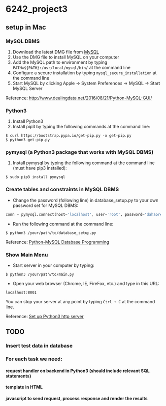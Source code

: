 # 6242_project3
## setup in Mac
### MySQL DBMS
1. Download the latest DMG file from [MySQL](http://dev.mysql.com/downloads/mysql/)
2. Use the DMG file to install MySQL on your computer
3. Add the MySQL path to environment by typing ```PATH=${PATH}:/usr/local/mysql/bin/``` at the command line
4. Configure a secure installation by typing ```mysql_secure_installation``` at the command line
5. Start MySQL by clicking Apple → System Preferences → MySQL → Start MySQL Server

Reference: http://www.dealingdata.net/2016/08/21/Python-MySQL-GUI/

### Python3
1. Install Python3
2. Install pip3 by typing the following commands at the command line:

```
$ curl https://bootstrap.pypa.io/get-pip.py -o get-pip.py
$ python3 get-pip.py
```

### pymysql (a Python3 package that works with MySQL DBMS)
1. Install pymysql by typing the following command at the command line (must have pip3 installed):

```
$ sudo pip3 install pymysql
```

### Create tables and constraints in MySQL DBMS
* Change the password (following line) in database_setup.py to your own password set for MySQL DBMS:

```python
conn = pymysql.connect(host='localhost', user='root', password='dahaoren')
```

* Run the following command at the command line:

```
$ python3 /your/path/to/database_setup.py
```

Reference:
[Python-MySQL Database Programming](http://www.ntu.edu.sg/home/ehchua/programming/webprogramming/Python2_Apps.html)

### Show Main Menu
* Start server in your computer by typing:

```
$ python3 /your/path/to/main.py
```

* Open your web browser (Chrome, IE, FireFox, etc.) and type in this URL:

```
localhost:8001
```

You can stop your server at any point by typing ```Ctrl + C``` at the command line.

Reference:
[Set up Python3 http server](https://medium.com/@andrewklatzke/creating-a-python3-webserver-from-the-ground-up-4ff8933ecb96)

## TODO
### Insert test data in database
### For each task we need:
#### request handler on backend in Python3 (should include relevant SQL statements)
#### template in HTML
#### javascript to send request, process response and render the results